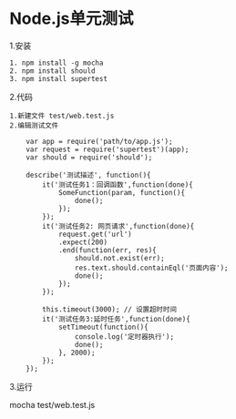 # Node.js单元测试

1.安装

    1. npm install -g mocha
    2. npm install should
    3. npm install supertest

2.代码

    1.新建文件 test/web.test.js
    2.编辑测试文件

        var app = require('path/to/app.js');
        var request = require('supertest')(app);
        var should = require('should');
        
        describe('测试描述', function(){
            it('测试任务1：回调函数',function(done){
                SomeFunction(param, function(){
                    done();
                });
            });
            it('测试任务2: 网页请求',function(done){
                request.get('url')
                .expect(200)
                .end(function(err, res){
                    should.not.exist(err);
                    res.text.should.containEql('页面内容');
                    done();
                });
            });

            this.timeout(3000); // 设置超时时间
            it('测试任务3:延时任务',function(done){
                setTimeout(function(){
                    console.log('定时器执行');
                    done();
                }, 2000);
            });
        });  
    

3.运行

mocha test/web.test.js